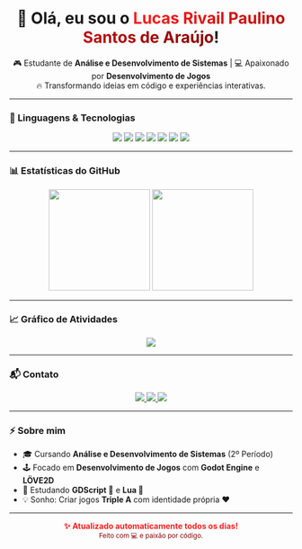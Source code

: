 <!-- Banner de boas-vindas -->
<h1 align="center">
  👋 Olá, eu sou o <span style="background: linear-gradient(90deg, #FF1E1E, #8B0000); -webkit-background-clip: text; color: transparent;">Lucas Rivail Paulino Santos de Araújo</span>!
</h1>

<p align="center">
🎮 Estudante de <b>Análise e Desenvolvimento de Sistemas</b> | 💻 Apaixonado por <b>Desenvolvimento de Jogos</b><br>
🔥 Transformando ideias em código e experiências interativas.
</p>

---

### 🚀 Linguagens & Tecnologias

<p align="center">
  <img src="https://img.shields.io/badge/Python-3776AB?style=for-the-badge&logo=python&logoColor=white"/>
  <img src="https://img.shields.io/badge/Godot-478CBF?style=for-the-badge&logo=godot-engine&logoColor=white"/>
  <img src="https://img.shields.io/badge/HTML5-E34F26?style=for-the-badge&logo=html5&logoColor=white"/>
  <img src="https://img.shields.io/badge/Lua-2C2D72?style=for-the-badge&logo=lua&logoColor=white"/>
  <img src="https://img.shields.io/badge/LÖVE2D-FF69B4?style=for-the-badge&logo=love&logoColor=white"/>
  <img src="https://img.shields.io/badge/Java-ED8B00?style=for-the-badge&logo=openjdk&logoColor=white"/>
  <img src="https://img.shields.io/badge/Linux-FCC624?style=for-the-badge&logo=linux&logoColor=black"/>
</p>

---

### 📊 Estatísticas do GitHub

<p align="center">
  <img height="180em" src="https://github-readme-stats.vercel.app/api?username=HYZIN-1&show_icons=true&hide_border=true&bg_color=0D1117&title_color=FF1E1E&text_color=8B0000&icon_color=FF1E1E"/>
  <img height="180em" src="https://github-readme-stats.vercel.app/api/top-langs/?username=HYZIN-1&layout=compact&langs_count=8&hide_border=true&bg_color=0D1117&title_color=FF1E1E&text_color=8B0000"/>
</p>

---

### 📈 Gráfico de Atividades

<p align="center">
  <img src="https://github-readme-activity-graph.vercel.app/graph?username=HYZIN-1&bg_color=0D1117&color=FF1E1E&line=8B0000&point=FF4C4C&area_color=8B0000&area=true&hide_border=true&title_color=FF1E1E"/>
</p>

---

### 📬 Contato

<p align="center">
  <a href="mailto:araujo.rplucas@gmail.com">
    <img src="https://img.shields.io/badge/Gmail-FF1E1E?style=for-the-badge&logo=gmail&logoColor=white"/>
  </a>
  <a href="https://br.linkedin.com/in/lucas-rivail-araujo-a57585350" target="_blank">
    <img src="https://img.shields.io/badge/LinkedIn-8B0000?style=for-the-badge&logo=linkedin&logoColor=white"/>
  </a>
  <a href="https://github.com/HYZIN-1" target="_blank">
    <img src="https://img.shields.io/badge/GitHub-171515?style=for-the-badge&logo=github&logoColor=white"/>
  </a>
</p>

---

### ⚡ Sobre mim

- 🎓 Cursando **Análise e Desenvolvimento de Sistemas** (2º Período)  
- 🕹️ Focado em **Desenvolvimento de Jogos** com **Godot Engine** e **LÖVE2D**  
- 🧠 Estudando **GDScript 🤖** e **Lua 🌙**  
- 💡 Sonho: Criar jogos **Triple A** com identidade própria ❤️  

---

<p align="center">
  <b style="color:#FF1E1E;">✨ Atualizado automaticamente todos os dias!</b><br>
  <sub style="color:#8B0000;">Feito com 💻 e paixão por código.</sub>
</p>
